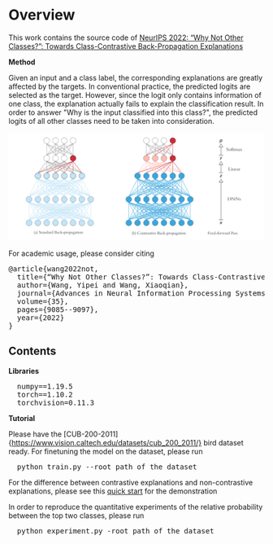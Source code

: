 # Overview

This work contains the source code of [NeurIPS 2022: “Why Not Other Classes?”: Towards Class-Contrastive Back-Propagation Explanations](https://openreview.net/pdf?id=X5eFS09r9hm)

**Method**

Given an input and a class label, the corresponding explanations are greatly affected by the targets. In conventional practice, the predicted logits are selected as the target. However, since the logit only contains information of one class, the explanation actually fails to explain the classification result. In order to answer "Why is the input classified into this class?", the predicted logits of all other classes need to be taken into consideration.

![alt text](https://github.com/yipei-wang/Images/blob/main/Contrastive/ContrastiveBP.png)

For academic usage, please consider citing

<pre>
@article{wang2022not,
  title={“Why Not Other Classes?”: Towards Class-Contrastive Back-Propagation Explanations},
  author={Wang, Yipei and Wang, Xiaoqian},
  journal={Advances in Neural Information Processing Systems},
  volume={35},
  pages={9085--9097},
  year={2022}
}
</pre>


## Contents

**Libraries**

<pre>
  numpy==1.19.5
  torch==1.10.2
  torchvision=0.11.3
</pre>

**Tutorial**

Please have the [CUB-200-2011]{https://www.vision.caltech.edu/datasets/cub_200_2011/} bird dataset ready. 
For finetuning the model on the dataset, please run
<pre>
  python train.py --root path_of_the_dataset
</pre>

For the difference between contrastive explanations and non-contrastive explanations, please see this [quick start](quick_start.ipynb) for the demonstration

In order to reproduce the quantitative experiments of the relative probability between the top two classes, please run
<pre>
  python experiment.py -root path_of_the_dataset
</pre>
